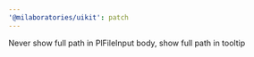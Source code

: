 ```yaml
---
'@milaboratories/uikit': patch
---
```


Never show full path in PlFileInput body, show full path in tooltip
